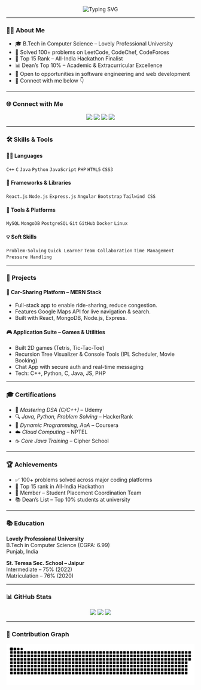 <!-- Animated Typing Header -->
<p align="center">
  <img src="https://readme-typing-svg.herokuapp.com?font=Fira+Code&size=24&duration=3000&pause=1000&color=58A6FF&center=true&vCenter=true&width=500&lines=Hi+there!+I'm+%F0%9F%91%8B+Kinshuk+Saxena;A+Full-Stack+Web+Developer+%F0%9F%92%BB;Problem+Solver+%F0%9F%A7%90+%7C+Code+Enthusiast+%F0%9F%92%BB" alt="Typing SVG" />
</p>

---

### 👨‍💻 About Me

- 🎓 B.Tech in Computer Science – Lovely Professional University
- 🧠 Solved 100+ problems on LeetCode, CodeChef, CodeForces
- 🥇 Top 15 Rank – All-India Hackathon Finalist
- 📊 Dean’s Top 10% – Academic & Extracurricular Excellence
- 💼 Open to opportunities in software engineering and web development
- 📱 Connect with me below 👇

---

### 🌐 Connect with Me

<p align="center">
  <a href="https://www.linkedin.com/in/kinshuk-saxena-/"><img src="https://img.shields.io/badge/LinkedIn-%230077B5.svg?style=for-the-badge&logo=linkedin&logoColor=white" /></a>
  <a href="https://github.com/kinshukkush"><img src="https://img.shields.io/badge/GitHub-%2312100E.svg?style=for-the-badge&logo=github&logoColor=white" /></a>
  <a href="mailto:kinshuksaxena3@gmail.com"><img src="https://img.shields.io/badge/Gmail-D14836?style=for-the-badge&logo=gmail&logoColor=white" /></a>
  <a href="https://www.instagram.com/kinshuk._.saxena/"><img src="https://img.shields.io/badge/Instagram-%23E4405F.svg?style=for-the-badge&logo=instagram&logoColor=white" /></a>
</p>

---

### 🛠️ Skills & Tools

#### 🧑‍💻 Languages
`C++` `C` `Java` `Python` `JavaScript` `PHP` `HTML5` `CSS3`

#### 🧱 Frameworks & Libraries
`React.js` `Node.js` `Express.js` `Angular` `Bootstrap` `Tailwind CSS`

#### 🧰 Tools & Platforms
`MySQL` `MongoDB` `PostgreSQL` `Git` `GitHub` `Docker` `Linux`

#### 💡 Soft Skills
`Problem-Solving` `Quick Learner` `Team Collaboration` `Time Management` `Pressure Handling`

---

### 🚀 Projects

#### 🚗 Car-Sharing Platform – MERN Stack
- Full-stack app to enable ride-sharing, reduce congestion.
- Features Google Maps API for live navigation & search.
- Built with React, MongoDB, Node.js, Express.

#### 🎮 Application Suite – Games & Utilities
- Built 2D games (Tetris, Tic-Tac-Toe)
- Recursion Tree Visualizer & Console Tools (IPL Scheduler, Movie Booking)
- Chat App with secure auth and real-time messaging
- Tech: C++, Python, C, Java, JS, PHP

---

### 🎓 Certifications

- 🧠 *Mastering DSA (C/C++)* – Udemy
- 🔍 *Java, Python, Problem Solving* – HackerRank
- 📘 *Dynamic Programming, AoA* – Coursera
- ☁️ *Cloud Computing* – NPTEL
- ☕ *Core Java Training* – Cipher School

---

### 🏆 Achievements

- ✅ 100+ problems solved across major coding platforms
- 🥇 Top 15 rank in All-India Hackathon
- 🎯 Member – Student Placement Coordination Team
- 📚 Dean’s List – Top 10% students at university

---

### 📚 Education

**Lovely Professional University**  
B.Tech in Computer Science (CGPA: 6.99)  
Punjab, India

**St. Teresa Sec. School – Jaipur**  
Intermediate – 75% (2022)  
Matriculation – 76% (2020)

---

### 📊 GitHub Stats

<p align="center">
  <img src="https://github-readme-stats.vercel.app/api?username=kinshukkush&show_icons=true&theme=github_dark" />
  <img src="https://github-readme-streak-stats.herokuapp.com?user=kinshukkush&theme=github-dark&hide_border=false" />
  <img src="https://github-readme-stats.vercel.app/api/top-langs/?username=kinshukkush&layout=compact&theme=github_dark" />
</p>

---

### 🐍 Contribution Graph

<p align="center">
  <img src="https://raw.githubusercontent.com/kinshukkush/kinshukkush/output/github-contribution-grid-snake.svg" />
</p>
